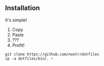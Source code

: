 ## Installation

It's simple!

1. Copy
2. Paste
3. ???
4. Profit!

```
git clone https://github.com/nootr/dotfiles
cp -a dotfiles/bin/. ~
```
